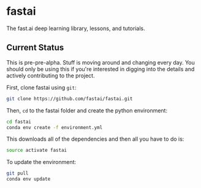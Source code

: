 # fastai

The fast.ai deep learning library, lessons, and tutorials.

## Current Status

This is pre-pre-alpha. Stuff is moving around and changing every day. You should only be using this if you're interested in digging into the details and actively contributing to the project.

First, clone fastai using `git`:

```sh
git clone https://github.com/fastai/fastai.git
```
Then, `cd` to the fastai folder and create the python environment:

```sh
cd fastai
conda env create -f environment.yml
```
This downloads all of the dependencies and then all you have to do is:

```sh
source activate fastai
```

To update the environment:

```sh
git pull
conda env update
```

